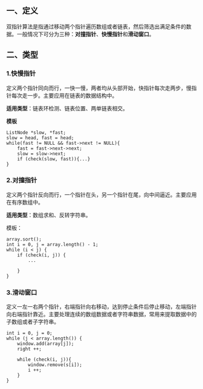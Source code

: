 ## 一、**定义**  
双指针算法是指通过移动两个指针遍历数组或者链表，然后筛选出满足条件的数据。一般情况下可分为三种：**对撞指针**、**快慢指针**和**滑动窗口**。  

## 二、类型  
### 1.快慢指针  
定义两个指针同向而行，一快一慢，两者均从头部开始，快指针每次走两步，慢指针每次走一步。主要应用在链表的数据结构中。
    
**适用类型**：链表环检测、链表位置、两单链表相交。  
  
**模板**  
```
ListNode *slow, *fast;
slow = head, fast = head;
while(fast != NULL && fast->next != NULL){
    fast = fast->next->next;
    slow = slow->next;
    if (check(slow, fast)){...}
}
```
### 2.对撞指针
定义两个指针反向而行，一个指针在头，另一个指针在尾，向中间逼近。主要应用在有序数组中。  
  
**适用类型**：数组求和、反转字符串。

模板：
```
array.sort();
int i = 0, j = array.length() - 1;
while (i < j) {
    if (check(i, j)) {
        ...

    }
}
```   
  
### 3.滑动窗口  
定义一左一右两个指针，右端指针向右移动，达到停止条件后停止移动，左端指针向右端指针靠近。主要处理连续的数组数据或者字符串数据，常用来提取数据中的子数组或者子字符串。

```
int i = 0, j = 0;
while (j < array.length()) {
    window.add(array[j]);
    right ++;

    while (check(i, j)){
        window.remove(s[i]);
        i ++;
    }
}
```